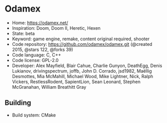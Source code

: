 # Odamex

- Home: https://odamex.net/
- Inspiration: Doom, Doom II, Heretic, Hexen
- State: beta
- Keyword: game engine, remake, content original required, shooter
- Code repository: https://github.com/odamex/odamex.git (@created 2015, @stars 122, @forks 39)
- Code language: C, C++
- Code license: GPL-2.0
- Developer: Alex Mayfield, Blair Cahue, Charlie Gunyon, DeathEgg, Denis Lukianov, drivingspectrum, joffb, John D. Corrado, jsd1982, Maëllig Desmottes, Mia McMahill, Michael Wood, Mike Lightner, Nick, Ralph Vickers, RestlessRodent, SapientLion, Sean Leonard, Stephen McGranahan, William Breathitt Gray

## Building

- Build system: CMake
